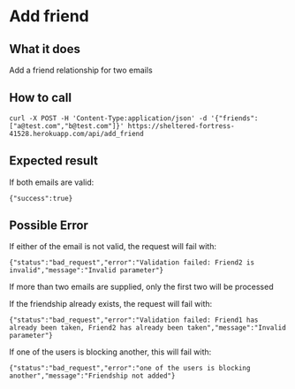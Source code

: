# Add friend

## What it does

Add a friend relationship for two emails

## How to call

```
curl -X POST -H 'Content-Type:application/json' -d '{"friends":["a@test.com","b@test.com"]}' https://sheltered-fortress-41528.herokuapp.com/api/add_friend
```

## Expected result

If both emails are valid:

```{"success":true}```

## Possible Error

If either of the email is not valid, the request will fail with:

```{"status":"bad_request","error":"Validation failed: Friend2 is invalid","message":"Invalid parameter"}```

If more than two emails are supplied, only the first two will be processed

If the friendship already exists, the request will fail with:

```{"status":"bad_request","error":"Validation failed: Friend1 has already been taken, Friend2 has already been taken","message":"Invalid parameter"}```

If one of the users is blocking another, this will fail with:

```{"status":"bad_request","error":"one of the users is blocking another","message":"Friendship not added"}```